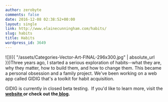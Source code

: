 ```yaml
---
author: zerobyte
comments: false
date: 2016-12-08 02:38:52+00:00
layout: single
link: http://www.elainecunningham.com/habits/
slug: habits
title: Habits
wordpress_id: 3649
---
```


![]({{ "/assets/Categories-Vector-Art-FINAL-296x300.jpg" | absolute_url }})Three years ago, I started a serious exploration of habits--what they are, why they matter, how to build them, and how to change them. This became a personal obsession and a family project. We've been working on a web app called GIDIG that's a toolkit for habit acquisition.

GIDIG is currently in closed beta testing.  If you'd like to learn more, visit the **[website ](http://www.gidig.com)**or check out the**[ blog](http://blog.gidig.com).**


